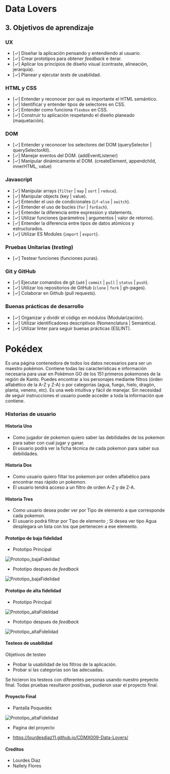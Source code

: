 # Data Lovers

## 3. Objetivos de aprendizaje

### UX

- [✓] Diseñar la aplicación pensando y entendiendo al usuario.
- [✓] Crear prototipos para obtener _feedback_ e iterar.
- [✓] Aplicar los principios de diseño visual (contraste, alineación, jerarquía).
- [✓] Planear y ejecutar _tests_ de usabilidad.

### HTML y CSS

- [✓] Entender y reconocer por qué es importante el HTML semántico.
- [✓] Identificar y entender tipos de selectores en CSS.
- [✓] Entender como funciona `flexbox` en CSS.
- [✓] Construir tu aplicación respetando el diseño planeado (maquetación).

### DOM

- [✓] Entender y reconocer los selectores del DOM (querySelector | querySelectorAll).
- [✓] Manejar eventos del DOM. (addEventListener)
- [✓] Manipular dinámicamente el DOM. (createElement, appendchild, innerHTML, value)

### Javascript

- [✓] Manipular arrays (`filter` | `map` | `sort` | `reduce`).
- [✓] Manipular objects (key | value).
- [✓] Entender el uso de condicionales (`if-else` | `switch`).
- [✓] Entender el uso de bucles (`for` | `forEach`).
- [✓] Entender la diferencia entre expression y statements.
- [✓] Utilizar funciones (parámetros | argumentos | valor de retorno).
- [✓] Entender la diferencia entre tipos de datos atómicos y estructurados.
- [✓] Utilizar ES Modules (`import` | `export`).

### Pruebas Unitarias (_testing_)
- [✓] Testear funciones (funciones puras).

### Git y GitHub
- [✓] Ejecutar comandos de git (`add` | `commit` | `pull` | `status` | `push`).
- [✓] Utilizar los repositorios de GitHub (`clone` | `fork` | gh-pages).
- [✓] Colaborar en Github (pull requests).

### Buenas prácticas de desarrollo
- [✓] Organizar y dividir el código en módulos (Modularización).
- [✓] Utilizar identificadores descriptivos (Nomenclatura | Semántica).
- [✓] Utilizar linter para seguir buenas prácticas (ESLINT).

# Pokédex

Es una página contenedora de todos los datos necesarios para ser un maestro pokémon. Contiene todas las características e información necesaria para usar en Pokémon GO de los 151 primeros pokemones de la región de Kanto. Puedes encontrar a los personajes mediante filtros (órden alfabético de la A-Z y Z-A) o por categorías (agua, fuego, hielo, dragón, planta, veneno, etc). Es una web intuitiva y fácil de manejar. Sin necesidad de seguir instrucciones el usuario puede acceder a toda la información que contiene.


### Historias de usuario

#### Historia Uno
- Como jugador de pokemon quiero saber las debilidades de los pokemon para saber con cual jugar y ganar.
- El usuario podrá ver la ficha técnica de cada pokemon para saber sus debilidades.

#### Historia Dos
- Como usuario quiero filtar los pokemon por orden alfabético para encontrar mas rápido un pokemon.
- El usuario tendrá acceso a un filtro de orden A-Z y de Z-A.

#### Historia Tres
- Como usuario desea poder ver por Tipo de elemento a que corresponde cada pokemon.
- El usuario podrá filtrar por Tipo de elemento ; Si desea ver tipo Agua desplegara un lista con los que pertenecen a ese elemento.

#### Prototipo de baja fidelidad

- Prototipo Principal

![Prototipo_bajaFidelidad](bajaFidelidad.png)

- Prototipo despues de _feedback_

![Prototipo_bajaFidelidad](bajaFidelidad1.png)

#### Prototipo de alta fidelidad

- Prototipo Principal

![Prototipo_altaFidelidad](altaFidelidad.png)

- Prototipo despues de _feedback_

![Prototipo_altaFidelidad](altaFidelidad1.png)

#### Testeos de usabilidad

Objetivos de testeo

- Probar la usabilidad de los filtros de la aplicación.
- Probar si las categorías son las adecuadas.

Se hicieron los testeos con diferentes personas usando nuestro preyecto final. Todas pruebas resultaron positivas, pudieron usar el proyecto final.

#### Proyecto Final

- Pantalla Poquedéx

![Prototipo_altaFidelidad](proyectoFinal.png)

- Pagina del proyecto

- https://lourdesdiaz11.github.io/CDMX009-Data-Lovers/

#### Creditos
- Lourdes Diaz
- Nallely Flores
